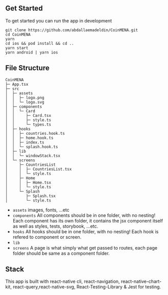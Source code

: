 ## Get Started
To get started you can run the app in development

```
git clone https://github.com/abdallaemadeldin/CoinMENA.git
cd CoinMENA
yarn
cd ios && pod install && cd ..
yarn start
yarn android | yarn ios
```

## File Structure

```
CoinMENA
├─ App.tsx
├─ src
│  ├─ assets
│  │  ├─ logo.png
│  │  └─ logo.svg
│  ├─ components
│  │  └─ Card
│  │     ├─ Card.tsx
│  │     ├─ style.ts
│  │     └─ types.ts
│  ├─ hooks
│  │  ├─ countries.hook.ts
│  │  ├─ home.hook.ts
│  │  ├─ index.ts
│  │  └─ splash.hook.ts
│  ├─ lib
│  │  └─ windowStack.tsx
│  └─ screens
│     ├─ CountriesList
│     │  ├─ CountriesList.tsx
│     │  └─ style.ts
│     ├─ Home
│     │  ├─ Home.tsx
│     │  └─ style.ts
│     └─ Splash
│        ├─ Splash.tsx
│        └─ style.ts

```

- `assets` images, fonts, ...etc
- `components` All components should be in one folder, with no nesting! Each component has its own folder, it contains the jsx component itself as well as styles, tests, storybook, ...etc.
- `hooks` All hooks should be in one folder, with no nesting! Each hook is refered to component or screen.
- `lib`
- `screens` A page is what simply what get passed to routes, each page folder should be same as a component folder.

## Stack
This app is built with react-native cli, react-navigation, react-native-chart-kit, react-query,react-native-svg, React-Testing-Library & Jest for testing.
